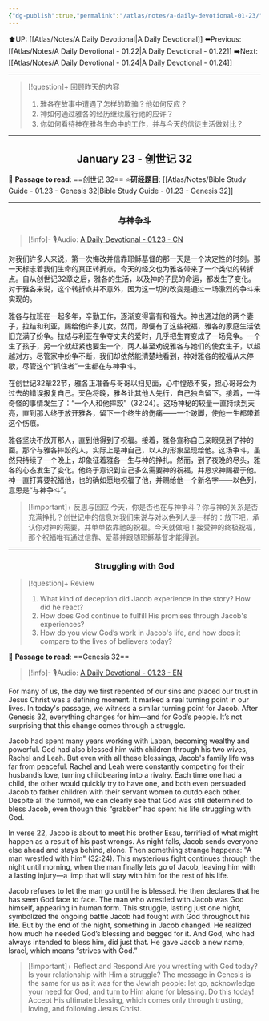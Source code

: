 ```yaml
---
{"dg-publish":true,"permalink":"/atlas/notes/a-daily-devotional-01-23/","noteIcon":""}
---
```


 ⬆️UP: [[Atlas/Notes/A Daily Devotional\|A Daily Devotional]]
⬅️Previous: [[Atlas/Notes/A Daily Devotional - 01.22\|A Daily Devotional - 01.22]]
➡️Next: [[Atlas/Notes/A Daily Devotional - 01.24\|A Daily Devotional - 01.24]]

---

> [!question]+ 回顾昨天的内容
> 1. 雅各在故事中遭遇了怎样的欺骗？他如何反应？
> 2. 神如何通过雅各的经历继续履行祂的应许？
> 3. 你如何看待神在雅各生命中的工作，并与今天的信徒生活做对比？

---
## <center>January 23 - 创世记 32</center>

📖 **Passage to read**: ==创世记 32==
⭐**研经题目**: [[Atlas/Notes/Bible Study Guide - 01.23 - Genesis 32\|Bible Study Guide - 01.23 - Genesis 32]]

---
### <center>与神争斗</center>

> [!info]- 🎙️Audio: [A Daily Devotional - 01.23 - CN]()

对我们许多人来说，第一次悔改并信靠耶稣基督的那一天是一个决定性的时刻。那一天标志着我们生命的真正转折点。今天的经文也为雅各带来了一个类似的转折点。自从创世记32章之后，雅各的生活，以及神的子民的命运，都发生了变化。对于雅各来说，这个转折点并不意外，因为这一切的改变是通过一场激烈的争斗来实现的。

雅各与拉班在一起多年，辛勤工作，逐渐变得富有和强大。神也通过他的两个妻子，拉结和利亚，赐给他许多儿女。然而，即便有了这些祝福，雅各的家庭生活依旧充满了纷争。拉结与利亚在争夺丈夫的爱时，几乎把生育变成了一场竞争。一个生了孩子，另一个就赶紧也要生一个，两人甚至劝说雅各与她们的使女生子，以超越对方。尽管家中纷争不断，我们却依然能清楚地看到，神对雅各的祝福从未停歇，尽管这个“抓住者”一生都在与神争斗。

在创世记32章22节，雅各正准备与哥哥以扫见面，心中惶恐不安，担心哥哥会为过去的错误报复自己。天色将晚，雅各让其他人先行，自己独自留下。接着，一件奇怪的事情发生了：“一个人和他摔跤”（32:24）。这场神秘的较量一直持续到天亮，直到那人终于放开雅各，留下一个终生的伤痛——一个跛脚，使他一生都带着这个伤痕。

雅各坚决不放开那人，直到他得到了祝福。接着，雅各宣称自己亲眼见到了神的面。那个与雅各摔跤的人，实际上是神自己，以人的形象显现给他。这场争斗，虽然只持续了一个晚上，却象征着雅各一生与神的挣扎。然而，到了夜晚的尽头，雅各的心态发生了变化。他终于意识到自己多么需要神的祝福，并恳求神赐福于他。神一直打算要祝福他，也的确如愿地祝福了他，并赐给他一个新名字——以色列，意思是“与神争斗”。

> [!important]+ 反思与回应
今天，你是否也在与神争斗？你与神的关系是否充满挣扎？创世记中的信息对我们来说与对以色列人是一样的：放下吧，承认你对神的需要，并单单依靠祂的祝福。今天就做吧！接受神的终极祝福，那个祝福唯有通过信靠、爱慕并跟随耶稣基督才能得到。


---
### <center>Struggling with God</center>

> [!question]+ Review
> 1. What kind of deception did Jacob experience in the story? How did he react?
> 2. How does God continue to fulfill His promises through Jacob's experiences?
> 3. How do you view God’s work in Jacob's life, and how does it compare to the lives of believers today?

📖 **Passage to read**: ==Genesis 32==

> [!info]- 🎙️Audio: [A Daily Devotional - 01.23 - EN]()


For many of us, the day we first repented of our sins and placed our trust in Jesus Christ was a defining moment. It marked a real turning point in our lives. In today's passage, we witness a similar turning point for Jacob. After Genesis 32, everything changes for him—and for God’s people. It’s not surprising that this change comes through a struggle.

Jacob had spent many years working with Laban, becoming wealthy and powerful. God had also blessed him with children through his two wives, Rachel and Leah. But even with all these blessings, Jacob's family life was far from peaceful. Rachel and Leah were constantly competing for their husband’s love, turning childbearing into a rivalry. Each time one had a child, the other would quickly try to have one, and both even persuaded Jacob to father children with their servant women to outdo each other. Despite all the turmoil, we can clearly see that God was still determined to bless Jacob, even though this “grabber” had spent his life struggling with God.

In verse 22, Jacob is about to meet his brother Esau, terrified of what might happen as a result of his past wrongs. As night falls, Jacob sends everyone else ahead and stays behind, alone. Then something strange happens: "A man wrestled with him" (32:24). This mysterious fight continues through the night until morning, when the man finally lets go of Jacob, leaving him with a lasting injury—a limp that will stay with him for the rest of his life.

Jacob refuses to let the man go until he is blessed. He then declares that he has seen God face to face. The man who wrestled with Jacob was God himself, appearing in human form. This struggle, lasting just one night, symbolized the ongoing battle Jacob had fought with God throughout his life. But by the end of the night, something in Jacob changed. He realized how much he needed God’s blessing and begged for it. And God, who had always intended to bless him, did just that. He gave Jacob a new name, Israel, which means “strives with God.”

> [!important]+ Reflect and Respond
Are you wrestling with God today? Is your relationship with Him a struggle? The message in Genesis is the same for us as it was for the Jewish people: let go, acknowledge your need for God, and turn to Him alone for blessing. Do this today! Accept His ultimate blessing, which comes only through trusting, loving, and following Jesus Christ.






